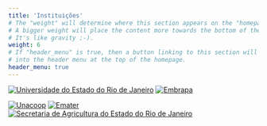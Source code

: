 ```yaml
---
title: 'Instituições'
# The "weight" will determine where this section appears on the "homepage".
# A bigger weight will place the content more towards the bottom of the page.
# It's like gravity ;-).
weight: 6
# If "header_menu" is true, then a button linking to this section will be placed
# into the header menu at the top of the homepage.
header_menu: true
---
```


[![Universidade do Estado do Rio de Janeiro](images/logomarca-uerj.png)](https://www.uerj.br/ "Universidade do Estado do Rio de Janeiro")   [![Embrapa](images/LogoEmbrapa.png)](https://www.embrapa.br/ "Empresa Brasileira de Pesquisa Agropecuária")

[![Unacoop](images/unacoop.png)](http://unacoop.org.br/ "UNACOOP")
[![Emater](images/emater.png)](http://www.emater.rj.gov.br// "EMATER")
[![Secretaria de Agricultura do Estado do Rio de Janeiro](images/secagrorj.png)](http://www.agricultura.rj.gov.br/ "Secretaria de Agricultura do Estado do Rio de Janeiro")
